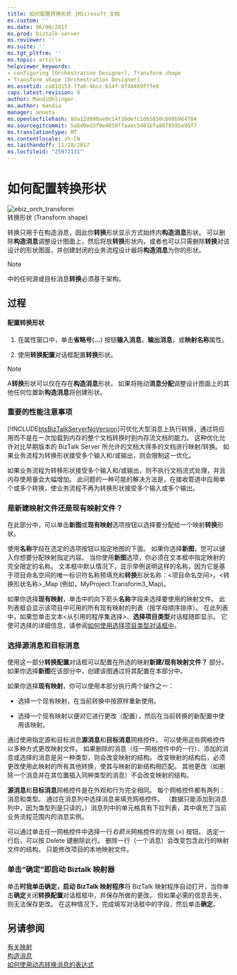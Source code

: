```yaml
---
title: 如何配置转换形状 |Microsoft 文档
ms.custom: ''
ms.date: 06/08/2017
ms.prod: biztalk-server
ms.reviewer: ''
ms.suite: ''
ms.tgt_pltfrm: ''
ms.topic: article
helpviewer_keywords:
- configuring [Orchestration Designer], Transform shape
- Transform shape [Orchestration Designer]
ms.assetid: ca81d153-77a6-4bcc-b14f-8f48469fffe0
caps.latest.revision: 8
author: MandiOhlinger
ms.author: mandia
manager: anneta
ms.openlocfilehash: 8da12d090ae0c14f30defc1d65850c609b964704
ms.sourcegitcommit: 5abd0ed3f9e4858ffaaec5481bfa8878595e95f7
ms.translationtype: MT
ms.contentlocale: zh-CN
ms.lasthandoff: 11/28/2017
ms.locfileid: "25972131"
---
```

# <a name="how-to-configure-the-transform-shape"></a>如何配置转换形状
![](../core/media/ebiz-orch-transform.gif "ebiz_orch_transform")  
转换形状 (Transform shape)  
  
 转换只用于在构造消息，因此你**转换**形状显示方式始终内**构造消息**形状。 可以删除**构造消息**调整设计图面上，然后将放**转换**形状内，或者也可以只需删除**转换**对该设计的形状图面，并创建封闭的业务流程设计器将**构造消息**为你的形状。  
  
> [!NOTE]
>  中的任何源或目标消息**转换**必须基于架构。  
  
## <a name="procedure"></a>过程  
  
#### <a name="to-configure-a-transform-shape"></a>配置转换形状  
  
1.  在属性窗口中，单击**省略号**(**...**) 按钮**输入消息**，**输出消息**，或**映射名称**属性。  
  
2.  使用**转换配置**对话框配置**转换**形状。  
  
> [!NOTE]
>  A**转换**形状可以仅在存在**构造消息**形状。 如果将拖动**消息分配**调整设计图面上的其他任何位置新**构造消息**将创建形状。  
  
### <a name="important-performance-considerations"></a>重要的性能注意事项  
 [!INCLUDE[btsBizTalkServerNoVersion](../includes/btsbiztalkservernoversion-md.md)]可优化大型消息上执行转换，通过将应用而不是在一次加载到内存的整个文档转换时到内存流文档的能力。 这种优化允许对比早期版本的 BizTalk Server 所允许的文档大得多的文档进行映射/转换。 如果业务流程为转换形状接受多个输入和/或输出，则会限制这一优化。  
  
 如果业务流程为转移形状接受多个输入和/或输出，则不执行文档流式处理，并且内存使用量会大幅增加。 此问题的一种可能的解决方法是，在接收管道中应用单个或多个转换，使业务流程不再为转换形状接受多个输入或多个输出。  
  
### <a name="newexisting-map-file"></a>是新建映射文件还是现有映射文件？  
 在此部分中，可以单击**新图**或**现有映射**选项按钮以选择要分配给一个映射**转换**形状。  
  
 使用**名称**字段在选定的选项按钮以指定地图的下面。 如果你选择**新图**，您可以键入你想要分配映射指定内容。 当你使用**新图**选项，你必须在文本框中指定映射的完全限定的名称。 文本框中默认情况下，显示举例说明这样的名称，因为它是基于项目命名空间的唯一标识符名称预填充和**转换**形状名称：\<项目命名空间\>。\<转换形状名称\>_Map (例如，MyProject.Transform3_Map)。  
  
 如果你选择**现有映射**，单击中的向下箭头**名称**字段来选择要使用的映射文件。 此列表框会显示该项目中可用的所有现有映射的列表（按字母顺序排序）。 在此列表中，如果您单击文本\<从引用的程序集选择\>、**选择项目类型**对话框随即显示。 它使可选择的详细信息，请参阅[如何使用选择项目类型对话框中](../core/how-to-use-the-select-artifact-type-dialog-box.md)。  
  
### <a name="select-source-and-destination-messages"></a>选择源消息和目标消息  
 使用这一部分**转换配置**对话框可以配置在所选的映射**新建/现有映射文件？** 部分。 如果你选择**新图**在该部分中，创建该图通过将其配置在本部分中。  
  
 如果你选择**现有映射**，你可以使用本部分执行两个操作之一：  
  
-   选择一个现有映射，在当前转换中按原样重新使用。  
  
-   选择一个现有映射以便对它进行更改（配置），然后在当前转换的新配置中使用该映射。  
  
 通过使用指定源和目标消息**源消息**和**目标消息**网格控件。 可以使用这些网格控件以多种方式更改映射文件。 如果删除的消息（任一网格控件中的一行）、添加的消息或选择的消息是另一种类型，则会改变映射的结构。 改变映射的结构后，必须更改使用此映射的所有其他转换，使其与映射的新结构相匹配。 其他更改（如删除一个消息并在其位置插入同种类型的消息）不会改变映射的结构。  
  
 **源消息**和**目标消息**网格控件是在外观和行为完全相同。 每个网格控件都有两列：消息和类型。 通过在消息列中选择消息来填充网格控件。 （数据只能添加到消息列中，因为类型列是只读的。）消息列中的单元格具有下拉列表，其中填充了当前业务流程范围内的消息实例。  
  
 可以通过单击任一网格控件中选择一行*右箭头*网格控件的左侧 (>) 按钮。 选定一行后，可以按 Delete 键删除此行。 删除一行（一个消息）会改变包含此行的映射文件的结构。 只能修改项目的本地映射文件。  
  
### <a name="when-i-click-ok-launch-the-biztalk-mapper"></a>单击“确定”即启动 Biztalk 映射器  
 单击**时我单击确定，启动 BizTalk 映射程序**将 BizTalk 映射程序自动打开，当你单击**确定**关闭**转换配置**对话框框中，并保存所做的更改。 但如果必需的信息丢失，则无法保存更改。 在这种情况下，完成填写对话框中的字段，然后单击**确定**。  
  
## <a name="see-also"></a>另请参阅  
 [有关映射](../core/about-maps.md)   
 [构造消息](../core/constructing-messages.md)   
 [如何使用动态转换消息的表达式](../core/how-to-use-expressions-to-dynamic-transform-messages.md)